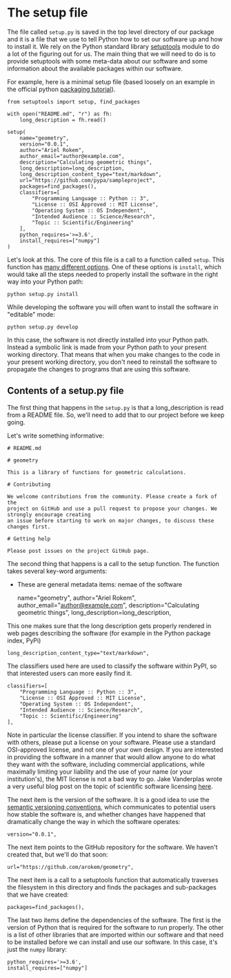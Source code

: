 # The setup file

The file called `setup.py` is saved in the top level directory of our package
and it is a file that we use to tell Python how to set our software up and how
to install it. We rely on the Python standard library
[setuptools](https://setuptools.readthedocs.io/en/latest/) module to do a lot of
the figuring out for us. The main thing that we will need to do is to provide
setuptools with some meta-data about our software and some information about the
available packages within our software.

For example, here is a minimal setup file (based loosely on an example in the
official python
[packaging tutorial](https://packaging.python.org/tutorials/packaging-projects/)).

```
from setuptools import setup, find_packages

with open("README.md", "r") as fh:
    long_description = fh.read()

setup(
    name="geometry",
    version="0.0.1",
    author="Ariel Rokem",
    author_email="author@example.com",
    description="Calculating geometric things",
    long_description=long_description,
    long_description_content_type="text/markdown",
    url="https://github.com/pypa/sampleproject",
    packages=find_packages(),
    classifiers=[
        "Programming Language :: Python :: 3",
        "License :: OSI Approved :: MIT License",
        "Operating System :: OS Independent",
        "Intended Audience :: Science/Research",
        "Topic :: Scientific/Engineering"
    ],
    python_requires='>=3.6',
    install_requires=["numpy"]
)

```

Let's look at this. The core of this file is a call to a function called
`setup`. This function has [many different options](https://setuptools.readthedocs.io/en/latest/setuptools.html#command-reference). One of these options is `install`, which would take all the steps needed
to properly install the software in the right way into your Python path:

    python setup.py install

While developing the software you will often want to install the software in "editable" mode:

    python setup.py develop

In this case, the software is not directly installed into your Python path.
Instead a symbolic link is made from your Python path to your present working
directory. That means that when you make changes to the code in your present
working directory, you don't need to reinstall the software to propagate the
changes to programs that are using this software.

## Contents of a setup.py file

The first thing that happens in the `setup.py` is that a long_description is
read from a README file. So, we'll need to add that to our project before we
keep going.

Let's write something informative:

```
# README.md

# geometry

This is a library of functions for geometric calculations.

# Contributing

We welcome contributions from the community. Please create a fork of the
project on GitHub and use a pull request to propose your changes. We strongly encourage creating
an issue before starting to work on major changes, to discuss these changes first.

# Getting help

Please post issues on the project GitHub page.

```

The second thing that happens is a call to the setup function. The function takes
several key-word arguments:

- These are general metadata items:  nemae of the software

    name="geometry",
    author="Ariel Rokem",
    author_email="author@example.com",
    description="Calculating geometric things",
    long_description=long_description,

This one makes sure that the long description gets properly rendered in web
pages describing the software (for example in the Python package index, PyPi)

    long_description_content_type="text/markdown",

The classifiers used here are used to classify the software within PyPI, so that
interested users can more easily find it.

    classifiers=[
        "Programming Language :: Python :: 3",
        "License :: OSI Approved :: MIT License",
        "Operating System :: OS Independent",
        "Intended Audience :: Science/Research",
        "Topic :: Scientific/Engineering"
    ],

Note in particular the license classifier. If you intend to share the software
with others, please put a license on your software. Please use a standard
OSI-approved license, and not one of your own design. If you are interested in
providing the software in a manner that would allow anyone to do what they want
with the software, including commercial applications, while maximally limiting
your liability and the use of your name (or your institution's), the MIT license
is not a bad way to go. Jake Vanderplas wrote a very useful blog post on the
topic of scientific software licensing [here](https://www.astrobetter.com/blog/2014/03/10/the-whys-and-hows-of-licensing-scientific-code/).

The next item is the version of the software. It is a good idea to use
the [semantic versioning conventions](https://semver.org/), which communicates
to potential users how stable the software is, and whether changes have happened
that dramatically change the way in which the software operates:

    version="0.0.1",

The next item points to the GitHub repository for the software. We haven't
created that, but we'll do that soon:

    url="https://github.com/arokem/geometry",

The next item is a call to a setuptools function that automatically traverses
the filesystem in this directory and finds the packages and sub-packages that
we have created:

    packages=find_packages(),

The last two items define the dependencies of the software. The first is the
version of Python that is required for the software to run properly. The other
is a list of other libraries that are imported within our software and that need
to be installed before we can install and use our software. In this case, it's
just the `numpy` library:

    python_requires='>=3.6',
    install_requires=["numpy"]

